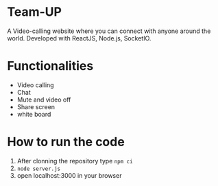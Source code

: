 # Team-UP

A Video-calling website where you can connect with anyone around the world.
Developed with ReactJS, Node.js, SocketIO.

# Functionalities
* Video calling
* Chat
* Mute and video off
* Share screen
* white board


# How to run the code 
1. After clonning the repository type
`npm ci`
2. `node server.js`
3. open localhost:3000 in your browser